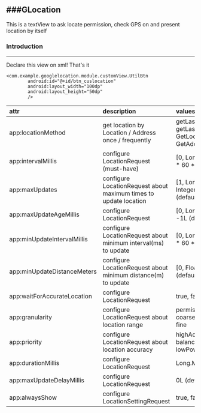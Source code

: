 ###GLocation
----

This is a textView to ask locate permission, check GPS on and present location by itself

### Introduction
----

Declare this view on xml! That's it
```
<com.example.googlelocation.module.customView.UtilBtn
        android:id="@+id/btn_cuslocation"
        android:layout_width="100dp"
        android:layout_height="50dp"        
        />
```

| attr                        | description                                                               | values                                                                                    |
|:----------------------------|:--------------------------------------------------------------------------|:------------------------------------------------------------------------------------------|
| app:locationMethod          | get location by Location / Address <br/> once / frequently                | getLastLocation (default)<br/>getLastAddress<br/>GetLocationUpdates<br/>GetAddressUpdates |
| app:intervalMillis          | configure LocationRequest (must-have)                                     | [0, Long.MAX_VALUE], 60 * 60 * 1000 (default)                                             |
| app:maxUpdates              | configure LocationRequest about maximum times to update location          | [1, Long.MAX_VALUE], Integer.MAX_VALUE (default)                                          |
| app:maxUpdateAgeMillis      | configure LocationRequest                                                 | [0, Long.MAX_VALUE], -1L (default)                                                        |
| app:minUpdateIntervalMillis | configure LocationRequest about minimum interval(ms) to update            | [0, Long.MAX_VALUE], 10 * 60 * 1000 (default)                                             |
| app:minUpdateDistanceMeters | configure LocationRequest about minimum distance(m) to update             | [0, Float.MAX_VALUE], 0f (default)                                                        |
| app:waitForAccurateLocation | configure LocationRequest                                                 | true, false (default)                                                                     |
| app:granularity             | configure LocationRequest about location range                            | permissionLevel (default)<br/>coarse<br/>fine                                             |
| app:priority                | configure LocationRequest about location accuracy                         | highAccuracy (default)<br/>balancedPowerAccuracy<br/>lowPowerAccuracy                     |                                               |
| app:durationMillis          | configure LocationRequest                                                 | Long.MAX_VALUE(default)                                                                   |
| app:maxUpdateDelayMillis    | configure LocationRequest                                                 | 0L (default)                                                                              |
| app:alwaysShow              | configure LocationSettingRequest                                          | true, false (default)                                                                     |

